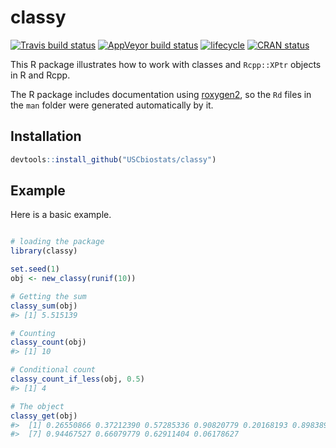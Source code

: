
<!-- README.md is generated from README.Rmd. Please edit that file -->

# classy

[![Travis build
status](https://travis-ci.org/USCbiostats/classy.svg?branch=master)](https://travis-ci.org/USCbiostats/classy)
[![AppVeyor build
status](https://ci.appveyor.com/api/projects/status/github/USCbiostats/classy?branch=master&svg=true)](https://ci.appveyor.com/project/USCbiostats/classy)
[![lifecycle](https://img.shields.io/badge/lifecycle-experimental-orange.svg)](https://www.tidyverse.org/lifecycle/#experimental)
[![CRAN
status](https://www.r-pkg.org/badges/version/classy)](https://cran.r-project.org/package=classy)

This R package illustrates how to work with classes and `Rcpp::XPtr`
objects in R and Rcpp.

The R package includes documentation using
[roxygen2](https://cran.r-project.org/package=roxygen2), so the `Rd`
files in the `man` folder were generated automatically by it.

## Installation

``` r
devtools::install_github("USCbiostats/classy")
```

## Example

Here is a basic example.

``` r

# loading the package
library(classy)

set.seed(1)
obj <- new_classy(runif(10))

# Getting the sum
classy_sum(obj)
#> [1] 5.515139

# Counting
classy_count(obj)
#> [1] 10

# Conditional count
classy_count_if_less(obj, 0.5)
#> [1] 4

# The object
classy_get(obj)
#>  [1] 0.26550866 0.37212390 0.57285336 0.90820779 0.20168193 0.89838968
#>  [7] 0.94467527 0.66079779 0.62911404 0.06178627
```
